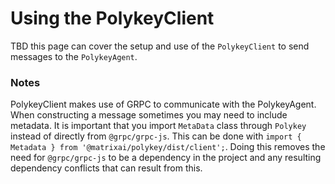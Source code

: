 # Using the PolykeyClient
TBD this page can cover the setup and use of the `PolykeyClient` to send messages to the `PolykeyAgent`.

### Notes
PolykeyClient makes use of GRPC to communicate with the PolykeyAgent.
When constructing a message sometimes you may need to include metadata. It is important that you import `MetaData` class through `Polykey` instead of directly from `@grpc/grpc-js`. This can be done with `import { Metadata } from '@matrixai/polykey/dist/client';`. Doing this removes the need for `@grpc/grpc-js` to be a dependency in the project and any resulting dependency conflicts that can result from this.